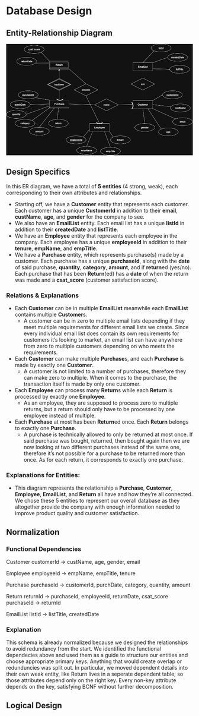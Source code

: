 # Database Design

## Entity-Relationship Diagram
![ER Diagram](project_er_diagram.jpg)


## Design Specifics
In this ER diagram, we have a total of **5 entities** (4 strong, weak), each corresponding to their
own attributes and relationships.
  - Starting off, we have a **Customer** entity that represents each customer. Each customer
has a unique **CustomerId** in addition to their **email**, **custName**, **age**, and **gender** for the company
to see.
  - We also have an **EmailList** entity. Each email list has a unique **listId** in addition to their
**createdDate** and **listTitle**.
  - We have an **Employee** entity that represents each employee in the company. Each
employee has a unique **employeeId** in addition to their **tenure**, **empName**, and **empTitle**.
  - We have a **Purchase** entity, which represents purchase(s) made by a customer. Each
purchase has a unique **purchaseId**, along with the **date** of said purchase, **quantity**, **category**,
**amount**, and if **return**ed (yes/no). Each purchase that has been **Return**(ed) has a **date** of when the
return was made and a **csat_score** (customer satisfaction score).

### Relations & Explanations
  - Each **Customer** can be in multiple **EmailList** meanwhile each **EmailList** contains multiple
**Customer**s.
    - A customer can be in zero to multiple email lists depending if they meet multiple
requirements for different email lists we create. Since every individual email list does contain its
own requirements for customers it’s looking to market, an email list can have
anywhere from zero to multiple customers depending on who meets the requirements.
  - Each **Customer** can make multiple **Purchase**s, and each **Purchase** is made by exactly
one **Customer**.
    - A customer is not limited to a number of purchases, therefore they can make
zero to multiple. When it comes to the purchase, the transaction itself is made by only one
customer.
  - Each **Employee** can process many **Return**s while each **Return** is processed by exactly
one **Employee**.
    - As an employee, they are supposed to process zero to multiple returns, but a
return should only have to be processed by one employee instead of multiple.
  - Each **Purchase** at most has been **Return**ed once. Each **Return** belongs to exactly one
**Purchase**.
    - A purchase is technically allowed to only be returned at most once. If said
purchase was bought, returned, then bought again then we are now looking at two different
purchases instead of the same one, therefore it’s not possible for a purchase to be returned
more than once. As for each return, it corresponds to exactly one purchase.

### Explanations for Entities:
  - This diagram represents the relationship a **Purchase**, **Customer**, **Employee**, **EmailList**,
and **Return** all have and how they’re all connected. We chose these 5 entities to represent our
overall database as they altogether provide the company with enough information needed to
improve product quality and customer satisfaction.


## Normalization

### Functional Dependencies

Customer
customerId → custName, age, gender, email

Employee
employeeId → empName, empTitle, tenure

Purchase
purchaseId → customerId, purchDate, category, quantity, amount

Return
returnId → purchaseId, employeeId, returnDate, csat_score
purchaseId → returnId

EmailList
listId → listTitle, createdDate

### Explanation

This schema is already normalized because we designed the relationships to avoid redundancy from the start. We identified the functional dependecies above and used them as a guide to structure our entities and choose appropriate primary keys. Anything that would create overlap or redunduncies was split out. In particular, we moved dependent details into their own weak entity, like Return lives in a seperate dependent table; so those attributes depend only on the right key. Every non-key attribute depends on the key, satisfying BCNF without further decomposition.

## Logical Design
